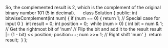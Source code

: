 So, the complemented result is 2, which is the complement of the original binary number 101 (5 in decimal).
​
​
​
​
​
class Solution {
public:
int bitwiseComplement(int num) {
if (num == 0) {
return 1; // Special case for input 0
}
​
int result = 0;
int position = 0;
​
while (num > 0) {
int bit = num & 1; // Get the rightmost bit of 'num'
// Flip the bit and add it to the result
result |= (1 - bit) << position;
position++;
num >>= 1; // Right shift 'num'
}
​
return result;
​
}
};